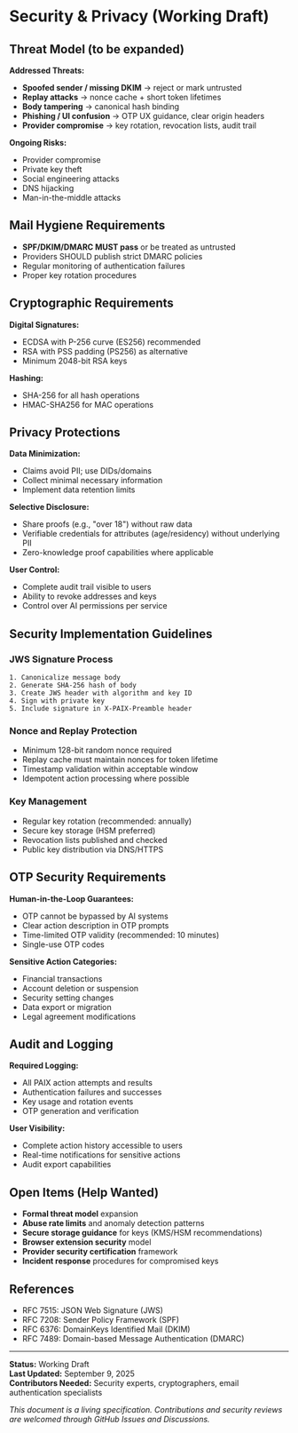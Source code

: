 # Security & Privacy (Working Draft)

## Threat Model (to be expanded)

**Addressed Threats:**
- **Spoofed sender / missing DKIM** → reject or mark untrusted
- **Replay attacks** → nonce cache + short token lifetimes
- **Body tampering** → canonical hash binding
- **Phishing / UI confusion** → OTP UX guidance, clear origin headers
- **Provider compromise** → key rotation, revocation lists, audit trail

**Ongoing Risks:**
- Provider compromise
- Private key theft
- Social engineering attacks
- DNS hijacking
- Man-in-the-middle attacks

## Mail Hygiene Requirements

- **SPF/DKIM/DMARC MUST pass** or be treated as untrusted
- Providers SHOULD publish strict DMARC policies
- Regular monitoring of authentication failures
- Proper key rotation procedures

## Cryptographic Requirements

**Digital Signatures:**
- ECDSA with P-256 curve (ES256) recommended
- RSA with PSS padding (PS256) as alternative
- Minimum 2048-bit RSA keys

**Hashing:**
- SHA-256 for all hash operations
- HMAC-SHA256 for MAC operations

## Privacy Protections

**Data Minimization:**
- Claims avoid PII; use DIDs/domains
- Collect minimal necessary information
- Implement data retention limits

**Selective Disclosure:**
- Share proofs (e.g., "over 18") without raw data
- Verifiable credentials for attributes (age/residency) without underlying PII
- Zero-knowledge proof capabilities where applicable

**User Control:**
- Complete audit trail visible to users
- Ability to revoke addresses and keys
- Control over AI permissions per service

## Security Implementation Guidelines

### JWS Signature Process
```
1. Canonicalize message body
2. Generate SHA-256 hash of body
3. Create JWS header with algorithm and key ID
4. Sign with private key
5. Include signature in X-PAIX-Preamble header
```

### Nonce and Replay Protection
- Minimum 128-bit random nonce required
- Replay cache must maintain nonces for token lifetime
- Timestamp validation within acceptable window
- Idempotent action processing where possible

### Key Management
- Regular key rotation (recommended: annually)
- Secure key storage (HSM preferred)
- Revocation lists published and checked
- Public key distribution via DNS/HTTPS

## OTP Security Requirements

**Human-in-the-Loop Guarantees:**
- OTP cannot be bypassed by AI systems
- Clear action description in OTP prompts
- Time-limited OTP validity (recommended: 10 minutes)
- Single-use OTP codes

**Sensitive Action Categories:**
- Financial transactions
- Account deletion or suspension
- Security setting changes
- Data export or migration
- Legal agreement modifications

## Audit and Logging

**Required Logging:**
- All PAIX action attempts and results
- Authentication failures and successes
- Key usage and rotation events
- OTP generation and verification

**User Visibility:**
- Complete action history accessible to users
- Real-time notifications for sensitive actions
- Audit export capabilities

## Open Items (Help Wanted)

- **Formal threat model** expansion
- **Abuse rate limits** and anomaly detection patterns
- **Secure storage guidance** for keys (KMS/HSM recommendations)
- **Browser extension security** model
- **Provider security certification** framework
- **Incident response** procedures for compromised keys

## References

- RFC 7515: JSON Web Signature (JWS)
- RFC 7208: Sender Policy Framework (SPF)
- RFC 6376: DomainKeys Identified Mail (DKIM)
- RFC 7489: Domain-based Message Authentication (DMARC)

---

**Status:** Working Draft  
**Last Updated:** September 9, 2025  
**Contributors Needed:** Security experts, cryptographers, email authentication specialists

*This document is a living specification. Contributions and security reviews are welcomed through GitHub Issues and Discussions.*